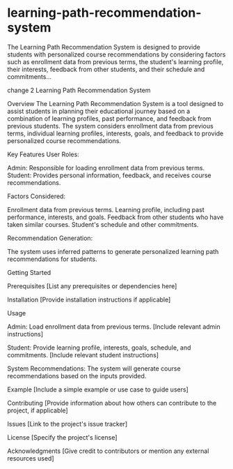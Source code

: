 # learning-path-recommendation-system
The Learning Path Recommendation System is designed to provide students with personalized course recommendations by considering factors such as enrollment data from previous terms, the student's learning profile, their interests, feedback from other students, and their schedule and commitments... 

change 2
Learning Path Recommendation System

Overview
The Learning Path Recommendation System is a tool designed to assist students in planning their educational journey based on a combination of learning profiles, past performance, and feedback from previous students. The system considers enrollment data from previous terms, individual learning profiles, interests, goals, and feedback to provide personalized course recommendations.

Key Features
User Roles:

Admin: Responsible for loading enrollment data from previous terms.
Student: Provides personal information, feedback, and receives course recommendations.


Factors Considered:

Enrollment data from previous terms.
Learning profile, including past performance, interests, and goals.
Feedback from other students who have taken similar courses.
Student's schedule and other commitments.

Recommendation Generation:

The system uses inferred patterns to generate personalized learning path recommendations for students.

Getting Started

Prerequisites
[List any prerequisites or dependencies here]

Installation
[Provide installation instructions if applicable]

Usage

Admin:
Load enrollment data from previous terms.
[Include relevant admin instructions]

Student:
Provide learning profile, interests, goals, schedule, and commitments.
[Include relevant student instructions]

System Recommendations:
The system will generate course recommendations based on the inputs provided.

Example [Include a simple example or use case to guide users]

Contributing
       [Provide information about how others can contribute to the project, if applicable]

Issues
     [Link to the project's issue tracker]

License
      [Specify the project's license]

Acknowledgments
      [Give credit to contributors or mention any external resources used]
